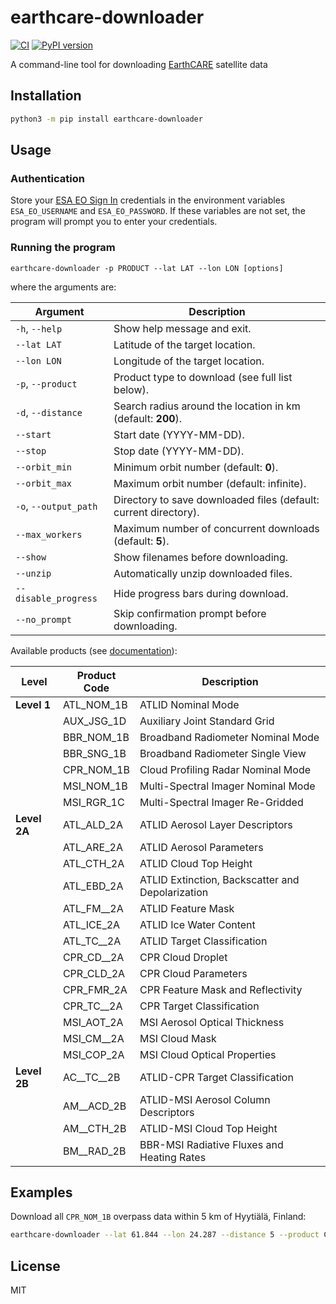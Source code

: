 # earthcare-downloader

[![CI](https://github.com/actris-cloudnet/earthcare-downloader/actions/workflows/test.yml/badge.svg)](https://github.com/actris-cloudnet/earthcare-downloader/actions/workflows/test.yml)
[![PyPI version](https://badge.fury.io/py/earthcare-downloader.svg)](https://badge.fury.io/py/earthcare-downloader)

A command-line tool for downloading [EarthCARE](https://earth.esa.int/eogateway/missions/earthcare) satellite data

## Installation

```bash
python3 -m pip install earthcare-downloader
```

## Usage

### Authentication

Store your [ESA EO Sign In](https://eoiam-idp.eo.esa.int/) credentials in the environment variables `ESA_EO_USERNAME` and `ESA_EO_PASSWORD`.
If these variables are not set, the program will prompt you to enter your credentials.

### Running the program

```
earthcare-downloader -p PRODUCT --lat LAT --lon LON [options]
```

where the arguments are:

| Argument              | Description                                                      |
| --------------------- | ---------------------------------------------------------------- |
| `-h`, `--help`        | Show help message and exit.                                      |
| `--lat LAT`           | Latitude of the target location.                                 |
| `--lon LON`           | Longitude of the target location.                                |
| `-p`, `--product`     | Product type to download (see full list below).                  |
| `-d`, `--distance`    | Search radius around the location in km (default: **200**).      |
| `--start`             | Start date (YYYY-MM-DD).                                         |
| `--stop`              | Stop date (YYYY-MM-DD).                                          |
| `--orbit_min`         | Minimum orbit number (default: **0**).                           |
| `--orbit_max`         | Maximum orbit number (default: infinite).                        |
| `-o`, `--output_path` | Directory to save downloaded files (default: current directory). |
| `--max_workers`       | Maximum number of concurrent downloads (default: **5**).         |
| `--show`              | Show filenames before downloading.                               |
| `--unzip`             | Automatically unzip downloaded files.                            |
| `--disable_progress`  | Hide progress bars during download.                              |
| `--no_prompt`         | Skip confirmation prompt before downloading.                     |

Available products (see [documentation](https://earthcarehandbook.earth.esa.int/catalogue/index)):

| Level        | Product Code   | Description                                      |
| ------------ | -------------- | ------------------------------------------------ |
| **Level 1**  | ATL_NOM_1B     | ATLID Nominal Mode                               |
|              | AUX_JSG_1D     | Auxiliary Joint Standard Grid                    |
|              | BBR_NOM_1B     | Broadband Radiometer Nominal Mode                |
|              | BBR_SNG_1B     | Broadband Radiometer Single View                 |
|              | CPR_NOM_1B     | Cloud Profiling Radar Nominal Mode               |
|              | MSI_NOM_1B     | Multi-Spectral Imager Nominal Mode               |
|              | MSI_RGR_1C     | Multi-Spectral Imager Re-Gridded                 |
| **Level 2A** | ATL_ALD_2A     | ATLID Aerosol Layer Descriptors                  |
|              | ATL_ARE_2A     | ATLID Aerosol Parameters                         |
|              | ATL_CTH_2A     | ATLID Cloud Top Height                           |
|              | ATL_EBD_2A     | ATLID Extinction, Backscatter and Depolarization |
|              | ATL_FM\_\_2A   | ATLID Feature Mask                               |
|              | ATL_ICE_2A     | ATLID Ice Water Content                          |
|              | ATL_TC\_\_2A   | ATLID Target Classification                      |
|              | CPR_CD\_\_2A   | CPR Cloud Droplet                                |
|              | CPR_CLD_2A     | CPR Cloud Parameters                             |
|              | CPR_FMR_2A     | CPR Feature Mask and Reflectivity                |
|              | CPR_TC\_\_2A   | CPR Target Classification                        |
|              | MSI_AOT_2A     | MSI Aerosol Optical Thickness                    |
|              | MSI_CM\_\_2A   | MSI Cloud Mask                                   |
|              | MSI_COP_2A     | MSI Cloud Optical Properties                     |
| **Level 2B** | AC\_\_TC\_\_2B | ATLID-CPR Target Classification                  |
|              | AM\_\_ACD_2B   | ATLID-MSI Aerosol Column Descriptors             |
|              | AM\_\_CTH_2B   | ATLID-MSI Cloud Top Height                       |
|              | BM\_\_RAD_2B   | BBR-MSI Radiative Fluxes and Heating Rates       |

## Examples

Download all `CPR_NOM_1B` overpass data within 5 km of Hyytiälä, Finland:

```bash
earthcare-downloader --lat 61.844 --lon 24.287 --distance 5 --product CPR_NOM_1B
```

## License

MIT
